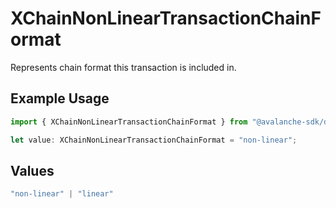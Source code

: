 # XChainNonLinearTransactionChainFormat

Represents chain format this transaction is included in.

## Example Usage

```typescript
import { XChainNonLinearTransactionChainFormat } from "@avalanche-sdk/data/models/components";

let value: XChainNonLinearTransactionChainFormat = "non-linear";
```

## Values

```typescript
"non-linear" | "linear"
```